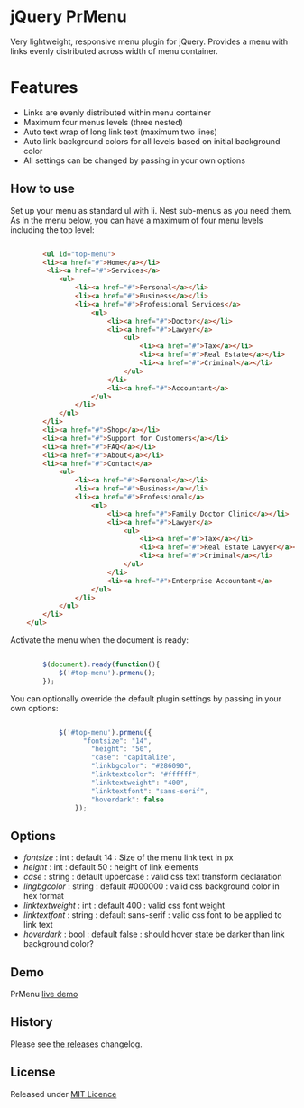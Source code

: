 # jQuery PrMenu

Very lightweight, responsive menu plugin for jQuery.  Provides a menu with links evenly distributed across width of menu container.

# Features

* Links are evenly distributed within menu container
* Maximum four menus levels (three nested)
* Auto text wrap of long link text (maximum two lines)
* Auto link background colors for all levels based on initial background color
* All settings can be changed by passing in your own options

## How to use

Set up your menu as standard ul with li.  Nest sub-menus as you need them.  As in the menu below, you can have a maximum of four menu levels including the top level:

```html

		<ul id="top-menu">
        <li><a href="#">Home</a></li>
         <li><a href="#">Services</a>
            <ul>
                <li><a href="#">Personal</a></li>
                <li><a href="#">Business</a></li>
                <li><a href="#">Professional Services</a>
                    <ul>
                        <li><a href="#">Doctor</a></li>
                        <li><a href="#">Lawyer</a>
                        	<ul>
		                        <li><a href="#">Tax</a></li>
		                        <li><a href="#">Real Estate</a></li>
		                        <li><a href="#">Criminal</a></li>
                    		</ul>
                        </li>
                        <li><a href="#">Accountant</a>
                    </ul>
                </li>
            </ul>
        </li>
        <li><a href="#">Shop</a></li>
        <li><a href="#">Support for Customers</a></li>
        <li><a href="#">FAQ</a></li>
        <li><a href="#">About</a></li>
        <li><a href="#">Contact</a>
            <ul>
                <li><a href="#">Personal</a></li>
                <li><a href="#">Business</a></li>
                <li><a href="#">Professional</a>
                    <ul>
                        <li><a href="#">Family Doctor Clinic</a></li>
                        <li><a href="#">Lawyer</a>
                        	<ul>
		                        <li><a href="#">Tax</a></li>
		                        <li><a href="#">Real Estate Lawyer</a></li>
		                        <li><a href="#">Criminal</a></li>
                    		</ul>
                        </li>
                        <li><a href="#">Enterprise Accountant</a>
                    </ul>
                </li>
            </ul>
        </li>
    </ul>

```

Activate the menu when the document is ready:

```js

		$(document).ready(function(){
			$('#top-menu').prmenu();
		});

```

You can optionally override the default plugin settings by passing in your own options:

```js

			$('#top-menu').prmenu({
				  "fontsize": "14",
					"height": "50",
					"case": "capitalize",
					"linkbgcolor": "#286090",
					"linktextcolor": "#ffffff",
					"linktextweight": "400",
					"linktextfont": "sans-serif",
					"hoverdark": false
				});

```

## Options

* *fontsize* : int : default 14 : Size of the menu link text in px
* *height* : int : default 50 : height of link elements
* *case* : string : default uppercase : valid css text transform declaration
* *lingbgcolor* : string : default #000000 : valid css background color in hex format
* *linktextweight* : int : default 400 : valid css font weight
* *linktextfont* : string : default sans-serif : valid css font to be applied to link text
* *hoverdark* : bool : default false : should hover state be darker than link background color?

## Demo

PrMenu [live demo](http://prmenu.pagerange.com)

## History

Please see [the releases](https://github.com/pagerange/prmenu/releases) changelog.

## License

Released under [MIT Licence](http://www.opensource.org/licenses/mit-license.php)
